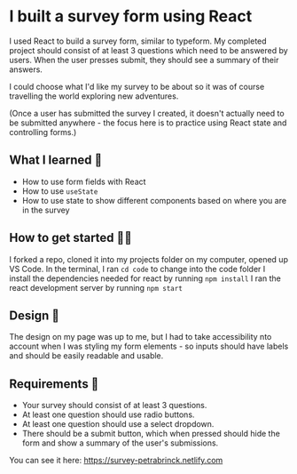 # I built a survey form using React

I used React to build a survey form, similar to typeform. My completed project should consist of at least 3 questions which need to be answered by users. When the user presses submit, they should see a summary of their answers.

I could choose what I'd like my survey to be about so it was of course travelling the world exploring new adventures.

(Once a user has submitted the survey I created, it doesn't actually need to be submitted anywhere - the focus here is to practice using React state and controlling forms.)

## What I learned 🧠

* How to use form fields with React
* How to use `useState`
* How to use state to show different components based on where you are in the survey

## How to get started 💪🏼

I forked a repo, cloned it into my projects folder on my computer, opened up VS Code.
In the terminal, I ran `cd code` to change into the code folder
I install the dependencies needed for react by running `npm install`
I ran the react development server by running `npm start`

## Design 🎨

The design on my page was up to me, but I had to take accessibility nto account when I was styling my form elements - so inputs should have labels and should be easily readable and usable.


## Requirements 🧪

* Your survey should consist of at least 3 questions.
* At least one question should use radio buttons.
* At least one question should use a select dropdown.
* There should be a submit button, which when pressed should hide the form and show a summary of the user's submissions.

You can see it here: https://survey-petrabrinck.netlify.com
